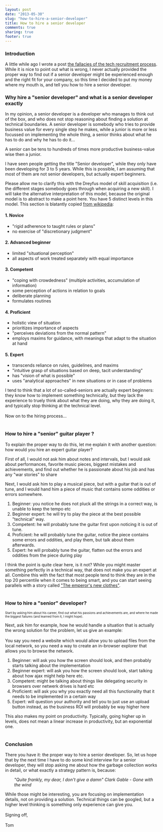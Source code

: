 ```yaml
---
layout: post
date: "2013-05-30"
slug: "how-to-hire-a-senior-developer"
title: How to hire a senior developer
comments: true
sharing: true
footer: true
---
```


<h3>Introduction</h3>
<p>A little while ago I wrote a post <a href="http://www.corebvba.be/blog/post/Fallacies-of-the-tech-recruitment-process.aspx">the fallacies of the tech recruitment process</a>. While it is nice to point out what is wrong, I never actually provided the proper way to find out if a senior developer might be experienced enough and the right fit for your company, so this time I decided to put my money where my mouth is, and tell you how to hire a senior developer.</p>
<h3>Why hire a "senior developer" and what is a senior developer exactly</h3>
<p>In my opinion, a senior developer is a developer who manages to think out of the box, and who does not stop reasoning about finding a solution at technical boundaries. A senior developer is somebody who tries to provide business value for every single step he makes, while a junior is more or less focussed on implementing the whole thing, a senior thinks about what he has to do and why he has to do it...</p>
<!--more-->
<p>A senior can be tens to hundreds of times more productive business-value wise then a junior.</p>
<p>I have seen people getting the title "Senior developer", while they only have been developing for 3 to 5 years. While this is possible, I am assuming that most of them are not senior developers, but actually expert beginners.</p>
<p>Please allow me to clarify this with the<strong> </strong>Dreyfus model of skill acquisition (i.e. the different stages somebody goes through when acquiring a new skill). I will take the alternative interpretation of this model, because the original model is to abstract to make a point here. You have 5 distinct levels in this model. This section is blatantly copied <a href="http://en.wikipedia.org/wiki/Dreyfus_model_of_skill_acquisition" target="_blank">from wikipedia</a>:</p>
<h4>1. Novice</h4>
<ul>
<li>"rigid adherence to taught rules or plans"</li>
<li>no exercise of "discretionary judgment"</li>
</ul>
<h4>2. Advanced beginner</h4>
<ul>
<li>limited "situational perception"</li>
<li>all aspects of work treated separately with equal importance</li>
</ul>
<h4>3. Competent</h4>
<ul>
<li>"coping with crowdedness" (multiple activities, accumulation of information)</li>
<li>some perception of actions in relation to goals</li>
<li>deliberate planning</li>
<li>formulates routines</li>
</ul>
<h4>4. Proficient</h4>
<ul>
<li>holistic view of situation</li>
<li>prioritizes importance of aspects</li>
<li>"perceives deviations from the normal pattern"</li>
<li>employs maxims for guidance, with meanings that adapt to the situation at hand</li>
</ul>
<h4>5. Expert</h4>
<ul>
<li>transcends reliance on rules, guidelines, and maxims</li>
<li>"intuitive grasp of situations based on deep, tacit understanding"</li>
<li>has "vision of what is possible"</li>
<li>uses "analytical approaches" in new situations or in case of problems</li>
</ul>
<div>I tend to think that a lot of so-called-seniors are actually expert beginners: they know how to implement something technically, but they lack the experience to truely think about what they are doing, why they are doing it, and typically stop thinking at the technical level.</div>
<div><br /></div>
<div>Now on to the hiring process...</div>
<div><br /></div>
<h3>How to hire a "senior" guitar player ?</h3>
<p>To explain the proper way to do this, let me explain it with another question: how would you hire an expert guitar player?</p>
<p>First of all, I would not ask him about notes and intervals, but I would ask about performances, favorite music pieces, biggest mistakes and achievements, and find out whether he is passionate about his job and has any "war stories" to share</p>
<p>Next, I would ask him to play a musical piece, but with a guitar that is out of tune, and I would hand him a piece of music that contains some oddities or errors somewhere.</p>
<ol>
<li>Beginner: you notice he does not pluck all the strings in a correct way, is unable to keep the tempo etc</li>
<li>Beginner expert: he will try to play the piece at the best possible "technical" way.</li>
<li>Competent: he will probably tune the guitar first upon noticing it is out of tune.</li>
<li>Proficient: he will probably tune the guitar, notice the piece contains some errors and oddities, and play them, but talk about them afterwards.</li>
<li>Expert: he will probably tune the guitar, flatten out the errors and oddities from the piece during play</li>
</ol>
<div>I think the point is quite clear here, is it not? While you might master something perfectly in a technical way, that does not make you an expert at all. Combine this with the fact that most people tend to think they are in the top 20 percentile when it comes to being smart, and you can start seeing parallels with a story called <a href="https://en.wikipedia.org/wiki/The_Emperor's_New_Clothes" target="_blank">"The emperor's new clothes"</a>.</div>
<div><br /></div>
<h3>How to hire a "senior" developer?</h3>
<p><span style="font-size: 10px;">Start by asking him about his career, find out what his passions and achievements are, and where he made the biggest failures (and learned from it, I might hope).</span></p>
<div>Next, ask him for example, how he would handle a situation that is actually the wrong solution for the problem, let us give an example:</div>
<div><br /></div>
<div>You say you need a website which would allow you to upload files from the local network, so you need a way to create an in-browser explorer that allows you to browse the network.</div>
<div><ol>
<li>Beginner: will ask you how the screen should look, and then probably starts talking about the implementation</li>
<li>Beginner expert: will ask you how the screen should look, start talking about how ajax might help here etc.</li>
<li>Competent: might be talking about things like delegating security in browsers over netwerk drives is hard etc</li>
<li>Proficient: will ask you why you exactly need all this functionality that it needs to be implemented in a certain way</li>
<li>Expert: will question your authority and tell you to just use an upload button instead, as the business ROI will probably be way higher here</li>
</ol>
<div>This also makes my point on productivity. Typically, going higher up in levels, does not mean a linear increase in productivity, but an exponential one.</div>
</div>
<div><br /></div>
<h3>Conclusion</h3>
<p>There you have it: the proper way to hire a senior developer. So, let us hope that by the next time I have to do some kind interview for a senior developer, they will stop asking me about how the garbage collection works in detail, or what exactly a strategy pattern is, because:</p>
<p style="padding-left: 30px;"><em>"Quite frankly, my dear, I don't give a damn"</em>&nbsp;<em>Clark Gable - Gone with the wind</em></p>
<div>While those might be interesting, you are focusing on implementation details, not on providing a solution. Technical things can be googled, but a higher level thinking is something only experience can give you.</div>
<div><br /></div>
<div>Signing off,</div>
<div><br /></div>
<div>Tom</div>
